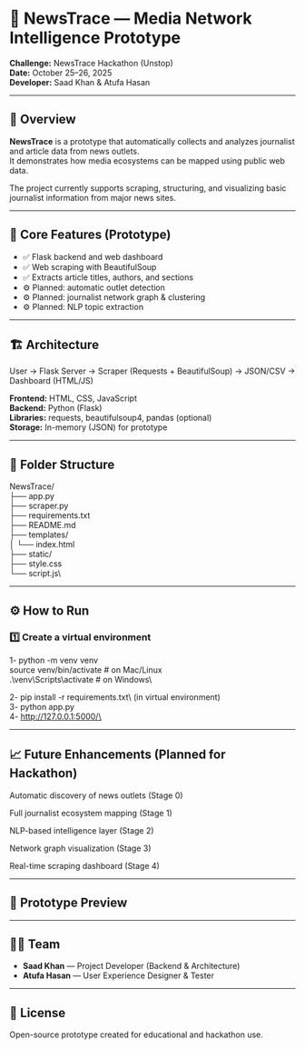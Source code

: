 # 📰 NewsTrace — Media Network Intelligence Prototype

**Challenge:** NewsTrace Hackathon (Unstop)  
**Date:** October 25–26, 2025  
**Developer:** Saad Khan  & Atufa Hasan

---

## 🚀 Overview

**NewsTrace** is a prototype that automatically collects and analyzes journalist and article data from news outlets.  
It demonstrates how media ecosystems can be mapped using public web data.

The project currently supports scraping, structuring, and visualizing basic journalist information from major news sites.

---

## 🧠 Core Features (Prototype)

- ✅ Flask backend and web dashboard  
- ✅ Web scraping with BeautifulSoup  
- ✅ Extracts article titles, authors, and sections   
- ⚙️ Planned: automatic outlet detection  
- ⚙️ Planned: journalist network graph & clustering  
- ⚙️ Planned: NLP topic extraction  

---

## 🏗️ Architecture

User → Flask Server → Scraper (Requests + BeautifulSoup) → JSON/CSV → Dashboard (HTML/JS)


**Frontend:** HTML, CSS, JavaScript  
**Backend:** Python (Flask)  
**Libraries:** requests, beautifulsoup4, pandas (optional)  
**Storage:** In-memory (JSON) for prototype

---

## 🧩 Folder Structure

NewsTrace/ \
├── app.py\
├── scraper.py\
├── requirements.txt\
├── README.md\
├── templates/\
│ └── index.html\
├── static/\
  ├── style.css\
  └── script.js\



---

## ⚙️ How to Run

### 1️⃣ Create a virtual environment

 1- python -m venv venv\
        source venv/bin/activate   # on Mac/Linux\
        .\venv\Scripts\activate    # on Windows\

2-  pip install -r requirements.txt\ (in virtual environment)\
3-  python app.py\
4-  http://127.0.0.1:5000/\

---
## 📈 Future Enhancements (Planned for Hackathon)

Automatic discovery of news outlets (Stage 0)

Full journalist ecosystem mapping (Stage 1)

NLP-based intelligence layer (Stage 2)

Network graph visualization (Stage 3)

Real-time scraping dashboard (Stage 4)

---
## 📸 Prototype Preview

---
## 🧑‍💻 Team

- **Saad Khan** — Project Developer (Backend & Architecture)  
- **Atufa Hasan** — User Experience Designer & Tester  

---
## 📜 License

Open-source prototype created for educational and hackathon use.


